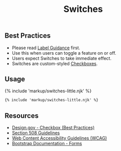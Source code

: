 ﻿---
title: Switches
summary: Switches allow users to enable or disable something, like a light switch.
tags: forms
layout: docs/guide
eleventyNavigation:
  key: Switches
  parent: Form Controls
  order: 8
  excerpt: Switches allow users to enable or disable something, like a light switch.
  img: /img/illustrations/illus-switches.svg
---

## Best Practices

- Please read [Label Guidance](/form-controls/labels-guidance) first.
- Use this when users can toggle a feature on or off.
- Users expect Switches to take immediate effect.
- Switches are custom-styled [Checkboxes](/form-controls/checkboxes).

## Usage

{% include 'markup/switches-little.njk' %}

``` html
{% include 'markup/switches-little.njk' %}
```

## Resources
* <a href="https://designsystem.digital.gov/components/form-controls/#checkbox" target="_blank">Design.gov - Checkbox (Best Practices)</a>
* <a href="https://www.section508.gov/" target="_blank">Section 508 Guidelines</a>
* <a href="https://www.w3.org/TR/WCAG21/" target="_blank">Web Content Accessibility Guidelines (WCAG)</a>
* <a href="https://getbootstrap.com/docs/4.5/components/forms/" target="_blank">Bootstrap Documentation - Forms</a>
